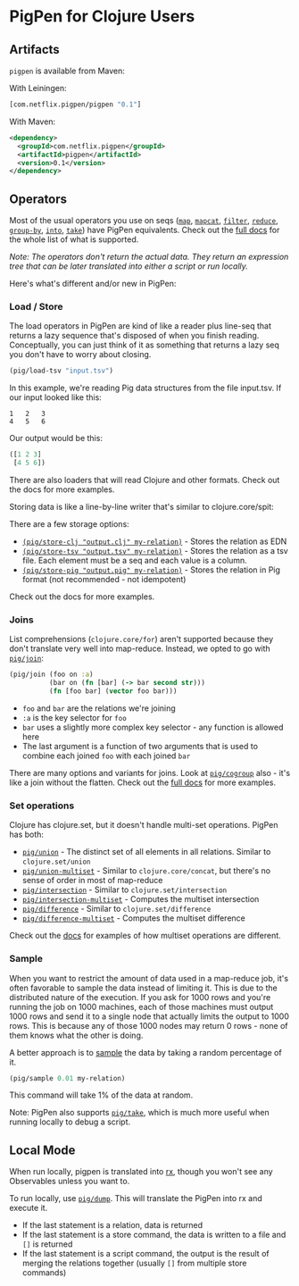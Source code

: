 # PigPen for Clojure Users

## Artifacts

`pigpen` is available from Maven:

With Leiningen:

``` clj
[com.netflix.pigpen/pigpen "0.1"]
```

With Maven:

``` xml
<dependency>
  <groupId>com.netflix.pigpen</groupId>
  <artifactId>pigpen</artifactId>
  <version>0.1</version>
</dependency>
```

## Operators

Most of the usual operators you use on seqs ([`map`](http://netflix.github.io/PigPen/pigpen.core.html#var-map), [`mapcat`](http://netflix.github.io/PigPen/pigpen.core.html#var-mapcat), [`filter`](http://netflix.github.io/PigPen/pigpen.core.html#var-filter), [`reduce`](http://netflix.github.io/PigPen/pigpen.core.html#var-reduce), [`group-by`](http://netflix.github.io/PigPen/pigpen.core.html#var-group-by), [`into`](http://netflix.github.io/PigPen/pigpen.core.html#var-into), [`take`](http://netflix.github.io/PigPen/pigpen.core.html#var-take)) have PigPen equivalents. Check out the [full docs](http://netflix.github.io/PigPen/pigpen.core.html) for the whole list of what is supported.

_Note: The operators don't return the actual data. They return an expression tree that can be later translated into either a script or run locally._

Here's what's different and/or new in PigPen:

### Load / Store

The load operators in PigPen are kind of like a reader plus line-seq that returns a lazy sequence that's disposed of when you finish reading. Conceptually, you can just think of it as something that returns a lazy seq you don't have to worry about closing.

``` clj
(pig/load-tsv "input.tsv")
```

In this example, we're reading Pig data structures from the file input.tsv. If our input looked like this:

```
1   2   3
4   5   6
```

Our output would be this:

``` clj
([1 2 3]
 [4 5 6])
```

There are also loaders that will read Clojure and other formats. Check out the docs for more examples.

Storing data is like a line-by-line writer that's similar to clojure.core/spit:

There are a few storage options:

  * [`(pig/store-clj "output.clj" my-relation)`](http://netflix.github.io/PigPen/pigpen.core.html#var-store-clj) - Stores the relation as EDN
  * [`(pig/store-tsv "output.tsv" my-relation)`](http://netflix.github.io/PigPen/pigpen.core.html#var-store-tsv) - Stores the relation as a tsv file. Each element must be a seq and each value is a column.
  * [`(pig/store-pig "output.pig" my-relation)`](http://netflix.github.io/PigPen/pigpen.core.html#var-store-pig) - Stores the relation in Pig format (not recommended - not idempotent)

Check out the docs for more examples.

### Joins

List comprehensions (`clojure.core/for`) aren't supported because they don't translate very well into map-reduce. Instead, we opted to go with [`pig/join`](http://netflix.github.io/PigPen/pigpen.core.html#var-join):

``` clj
(pig/join (foo on :a)
          (bar on (fn [bar] (-> bar second str)))
          (fn [foo bar] (vector foo bar)))
```

  * `foo` and `bar` are the relations we're joining
  * `:a` is the key selector for `foo`
  * `bar` uses a slightly more complex key selector - any function is allowed here
  * The last argument is a function of two arguments that is used to combine each joined `foo` with each joined `bar`

There are many options and variants for joins. Look at [`pig/cogroup`](http://netflix.github.io/PigPen/pigpen.core.html#var-cogroup) also - it's like a join without the flatten. Check out the [full docs](http://netflix.github.io/PigPen/pigpen.core.html) for more examples.

### Set operations

Clojure has clojure.set, but it doesn't handle multi-set operations. PigPen has both:

  * [`pig/union`](http://netflix.github.io/PigPen/pigpen.core.html#var-union) - The distinct set of all elements in all relations. Similar to `clojure.set/union`
  * [`pig/union-multiset`](http://netflix.github.io/PigPen/pigpen.core.html#var-union-multiset) - Similar to `clojure.core/concat`, but there's no sense of order in most of map-reduce
  * [`pig/intersection`](http://netflix.github.io/PigPen/pigpen.core.html#var-intersection) - Similar to `clojure.set/intersection`
  * [`pig/intersection-multiset`](http://netflix.github.io/PigPen/pigpen.core.html#var-intersection-multiset) - Computes the multiset intersection
  * [`pig/difference`](http://netflix.github.io/PigPen/pigpen.core.html#var-difference) - Similar to `clojure.set/difference`
  * [`pig/difference-multiset`](http://netflix.github.io/PigPen/pigpen.core.html#var-multiset) - Computes the multiset difference

 Check out the [docs](http://netflix.github.io/PigPen/pigpen.core.html) for examples of how multiset operations are different.

### Sample

When you want to restrict the amount of data used in a map-reduce job, it's often favorable to sample the data instead of limiting it. This is due to the distributed nature of the execution. If you ask for 1000 rows and you're running the job on 1000 machines, each of those machines must output 1000 rows and send it to a single node that actually limits the output to 1000 rows. This is because any of those 1000 nodes may return 0 rows - none of them knows what the other is doing.

A better approach is to [sample](http://netflix.github.io/PigPen/pigpen.core.html#var-sample) the data by taking a random percentage of it.

``` clj
(pig/sample 0.01 my-relation)
```

This command will take 1% of the data at random.

Note: PigPen also supports [`pig/take`](http://netflix.github.io/PigPen/pigpen.core.html#var-take), which is much more useful when running locally to debug a script.

## Local Mode

When run locally, pigpen is translated into [rx](https://github.com/Netflix/RxJava), though you won't see any Observables unless you want to.

To run locally, use [`pig/dump`](http://netflix.github.io/PigPen/pigpen.core.html#var-dump). This will translate the PigPen into rx and execute it.

  * If the last statement is a relation, data is returned
  * If the last statement is a store command, the data is written to a file and `[]` is returned
  * If the last statement is a script command, the output is the result of merging the relations together (usually `[]` from multiple store commands)
